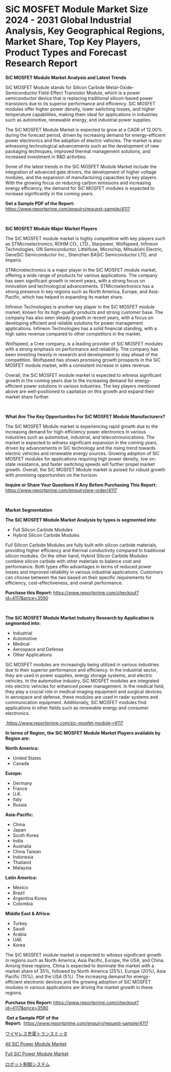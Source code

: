 <p><h1>SiC MOSFET Module Market Size 2024 - 2031 Global Industrial Analysis, Key Geographical Regions, Market Share, Top Key Players, Product Types and Forecast Research Report</h1></p><p><strong>SiC MOSFET Module Market Analysis and Latest Trends</strong></p>
<p><p>SiC MOSFET Module stands for Silicon Carbide Metal-Oxide-Semiconductor Field-Effect Transistor Module, which is a power semiconductor device that is replacing traditional silicon-based power transistors due to its superior performance and efficiency. SiC MOSFET modules offer higher power density, lower switching losses, and higher temperature capabilities, making them ideal for applications in industries such as automotive, renewable energy, and industrial power supplies.</p><p>The SiC MOSFET Module Market is expected to grow at a CAGR of 12.00% during the forecast period, driven by increasing demand for energy-efficient power electronics and the adoption of electric vehicles. The market is also witnessing technological advancements such as the development of new packaging techniques, improved thermal management solutions, and increased investment in R&D activities.</p><p>Some of the latest trends in the SiC MOSFET Module Market include the integration of advanced gate drivers, the development of higher voltage modules, and the expansion of manufacturing capacities by key players. With the growing focus on reducing carbon emissions and increasing energy efficiency, the demand for SiC MOSFET modules is expected to increase significantly in the coming years.</p></p>
<p><strong>Get a Sample PDF of the Report:&nbsp;</strong> <a href="https://www.reportprime.com/enquiry/request-sample/4117">https://www.reportprime.com/enquiry/request-sample/4117</a></p>
<p>&nbsp;</p>
<p><strong>SiC MOSFET Module Major Market Players</strong></p>
<p><p>The SiC MOSFET module market is highly competitive with key players such as STMicroelectronics, ROHM CO., LTD., Starpower, Wolfspeed, Infineon Technologies, ON Semiconductor, Littelfuse, Microchip, Mitsubishi Electric, GeneSiC Semiconductor Inc., Shenzhen BASiC Semiconductor LTD, and Imperix. </p><p>STMicroelectronics is a major player in the SiC MOSFET module market, offering a wide range of products for various applications. The company has seen significant growth in recent years, with a strong focus on innovation and technological advancements. STMicroelectronics has a strong presence in key regions such as North America, Europe, and Asia-Pacific, which has helped in expanding its market share.</p><p>Infineon Technologies is another key player in the SiC MOSFET module market, known for its high-quality products and strong customer base. The company has also seen steady growth in recent years, with a focus on developing efficient and reliable solutions for power management applications. Infineon Technologies has a solid financial standing, with a high sales revenue compared to other competitors in the market.</p><p>Wolfspeed, a Cree company, is a leading provider of SiC MOSFET modules with a strong emphasis on performance and reliability. The company has been investing heavily in research and development to stay ahead of the competition. Wolfspeed has shown promising growth prospects in the SiC MOSFET module market, with a consistent increase in sales revenue.</p><p>Overall, the SiC MOSFET module market is expected to witness significant growth in the coming years due to the increasing demand for energy-efficient power solutions in various industries. The key players mentioned above are well-positioned to capitalize on this growth and expand their market share further.</p></p>
<p>&nbsp;</p>
<p><strong>What Are The Key Opportunities For SiC MOSFET Module Manufacturers?</strong></p>
<p><p>The SiC MOSFET Module market is experiencing rapid growth due to the increasing demand for high-efficiency power electronics in various industries such as automotive, industrial, and telecommunications. The market is expected to witness significant expansion in the coming years, driven by advancements in SiC technology and the rising trend towards electric vehicles and renewable energy sources. Growing adoption of SiC MOSFET modules for applications requiring high power density, low on-state resistance, and faster switching speeds will further propel market growth. Overall, the SiC MOSFET Module market is poised for robust growth with promising opportunities on the horizon.</p></p>
<p><strong>Inquire or Share Your Questions If Any Before Purchasing This Report:</strong> <a href="https://www.reportprime.com/enquiry/pre-order/4117">https://www.reportprime.com/enquiry/pre-order/4117</a></p>
<p>&nbsp;</p>
<p><strong>Market Segmentation</strong></p>
<p><strong>The SiC MOSFET Module Market Analysis by types is segmented into:</strong></p>
<p><ul><li>Full Silicon Carbide Modules</li><li>Hybrid Silicon Carbide Modules</li></ul></p>
<p><p>Full Silicon Carbide Modules are fully built with silicon carbide materials, providing higher efficiency and thermal conductivity compared to traditional silicon modules. On the other hand, Hybrid Silicon Carbide Modules combine silicon carbide with other materials to balance cost and performance. Both types offer advantages in terms of reduced power losses and improved reliability in various industrial applications. Customers can choose between the two based on their specific requirements for efficiency, cost-effectiveness, and overall performance.</p></p>
<p><strong>Purchase this Report:&nbsp;</strong><a href="https://www.reportprime.com/checkout?id=4117&price=3590">https://www.reportprime.com/checkout?id=4117&price=3590</a></p>
<p>&nbsp;</p>
<p><strong>The SiC MOSFET Module Market Industry Research by Application is segmented into:</strong></p>
<p><ul><li>Industrial</li><li>Automotive</li><li>Medical</li><li>Aerospace and Defense</li><li>Other Applications</li></ul></p>
<p><p>SiC MOSFET modules are increasingly being utilized in various industries due to their superior performance and efficiency. In the industrial sector, they are used in power supplies, energy storage systems, and electric vehicles. In the automotive industry, SiC MOSFET modules are integrated into electric vehicles for enhanced power management. In the medical field, they play a crucial role in medical imaging equipment and surgical devices. In aerospace and defense, these modules are used in radar systems and communication equipment. Additionally, SiC MOSFET modules find applications in other fields such as renewable energy and consumer electronics.</p></p>
<p><a href="https://www.reportprime.com/sic-mosfet-module-r4117">&nbsp;https://www.reportprime.com/sic-mosfet-module-r4117</a></p>
<p><strong>In terms of Region, the SiC MOSFET Module Market Players available by Region are:</strong></p>
<p>
    <p> <strong> North America: </strong>
        <ul>
            <li>United States</li>
            <li>Canada</li>
        </ul>
        </p> 
    <p> <strong> Europe: </strong>
        <ul>
            <li>Germany</li>
            <li>France</li>
            <li>U.K.</li>
            <li>Italy</li>
            <li>Russia</li>
        </ul>
        </p> 
    <p> <strong> Asia-Pacific: </strong>
        <ul>
            <li>China</li>
            <li>Japan</li>
            <li>South Korea</li>
            <li>India</li>
            <li>Australia</li>
            <li>China Taiwan</li>
            <li>Indonesia</li>
            <li>Thailand</li>
            <li>Malaysia</li>
        </ul>
        </p> 
    <p> <strong> Latin America: </strong>
        <ul>
            <li>Mexico</li>
            <li>Brazil</li>
            <li>Argentina Korea</li>
            <li>Colombia</li>
        </ul>
        </p> 
    <p> <strong> Middle East & Africa: </strong>
        <ul>
            <li>Turkey</li>
            <li>Saudi</li>
            <li>Arabia</li>
            <li>UAE</li>
            <li>Korea</li>
        </ul>
    </p>
    </p>
<p><p>The SiC MOSFET module market is expected to witness significant growth in regions such as North America, Asia Pacific, Europe, the USA, and China. Among these regions, China is expected to dominate the market with a market share of 35%, followed by North America (25%), Europe (20%), Asia Pacific (15%), and the USA (5%). The increasing demand for energy-efficient electronic devices and the growing adoption of SiC MOSFET modules in various applications are driving the market growth in these regions.</p></p>
<p><strong>Purchase this Report: </strong><a href="https://www.reportprime.com/checkout?id=4117&price=3590">https://www.reportprime.com/checkout?id=4117&price=3590</a></p>
<p>&nbsp;<strong>Get a Sample PDF of the Report:&nbsp;&nbsp;</strong><a href="https://www.reportprime.com/enquiry/request-sample/4117">https://www.reportprime.com/enquiry/request-sample/4117</a></p>
<p><strong></strong></p>
<p><p><a href="https://github.com/KaliMetz2023/Market-Research-Report-List-1/blob/main/165076273409.md">ワイヤレス充電トランスミッタ</a></p><p><a href="https://github.com/ashman753/Market-Research-Report-List-1/blob/main/all-sic-power-module-market.md">All SiC Power Module Market</a></p><p><a href="https://github.com/SashaBeier2023/Market-Research-Report-List-1/blob/main/full-sic-power-module-market.md">Full SiC Power Module Market</a></p><p><a href="https://github.com/JoanaNitzsche/Market-Research-Report-List-1/blob/main/259750973408.md">ロボット制御システム</a></p></p>